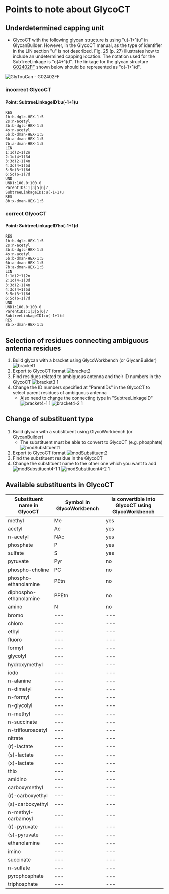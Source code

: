 # Points to note about GlycoCT

## Underdetermined capping unit

 * GlycoCT with the following glycan structure is using "u(-1+1)u" in GlycanBuilder. However, in the GlycoCT manual, as the type of identifier in the LIN section "u" is not described. Fig. 25 (p. 27) illustrates how to include an undetermined capping location. The notation used for the SubTreeLinkage is  "o(4+1)d". The linkage for the glycan structure [G02402FF](https://glytoucan.org/Structures/Glycans/G02402FF) shown below should be represented as "o(-1+1)d".
 
![GlyTouCan - G02402FF](https://image.glycosmos.org/snfg/png/G02402FF)

### incorrect GlycoCT 
#### Point: SubtreeLinkageID1:u(-1+1)u
```
RES
1b:b-dglc-HEX-1:5
2s:n-acetyl
3b:b-dglc-HEX-1:5
4s:n-acetyl
5b:b-dman-HEX-1:5
6b:a-dman-HEX-1:5
7b:a-dman-HEX-1:5
LIN
1:1d(2+1)2n
2:1o(4+1)3d
3:3d(2+1)4n
4:3o(4+1)5d
5:5o(3+1)6d
6:5o(6+1)7d
UND
UND1:100.0:100.0
ParentIDs:1|3|5|6|7
SubtreeLinkageID1:u(-1+1)u
RES
8b:x-dman-HEX-1:5
```

### correct GlycoCT
#### Point: SubtreeLinkageID1:o(-1+1)d
```
RES
1b:b-dglc-HEX-1:5
2s:n-acetyl
3b:b-dglc-HEX-1:5
4s:n-acetyl
5b:b-dman-HEX-1:5
6b:a-dman-HEX-1:5
7b:a-dman-HEX-1:5
LIN
1:1d(2+1)2n
2:1o(4+1)3d
3:3d(2+1)4n
4:3o(4+1)5d
5:5o(3+1)6d
6:5o(6+1)7d
UND
UND1:100.0:100.0
ParentIDs:1|3|5|6|7
SubtreeLinkageID1:o(-1+1)d
RES
8b:x-dman-HEX-1:5
```



## Selection of residues connecting ambiguous antenna residues
1. Build glycan with a bracket using GlycoWorkbench (or GlycanBuilder)
![bracket1](https://user-images.githubusercontent.com/2530360/105280525-52d50100-5bed-11eb-9c0a-f6f10e2ee299.PNG)
1. Export to GlycoCT format
![bracket2](https://user-images.githubusercontent.com/2530360/105280578-6aac8500-5bed-11eb-83dc-878fc7abd261.PNG)
1. Find residues related to ambiguous antenna and their ID numbers in the GlycoCT
![bracket3 1](https://user-images.githubusercontent.com/2530360/105280605-78faa100-5bed-11eb-9023-f5860b93d7e2.png)
1. Change the ID numbers specified at "ParentIDs" in the GlycoCT to select parent residues of ambiguous antenna
    * Also need to change the connecting type in "SubtreeLinkageID"
![bracket4-1 1](https://user-images.githubusercontent.com/2530360/105280630-86b02680-5bed-11eb-9bff-b4d059e618db.png)
![bracket4-2 1](https://user-images.githubusercontent.com/2530360/105280653-97f93300-5bed-11eb-9cdb-b441b8362ce7.png)


## Change of substituent type
1. Build glycan with a substituent using GlycoWorkbench (or GlycanBuilder)
    * The substituent must be able to convert to GlycoCT (e.g. phosphate)
![modSubstituent1](https://user-images.githubusercontent.com/2530360/105280991-72b8f480-5bee-11eb-88a7-a6c69cc13b81.PNG)
1. Export to GlycoCT format
![modSubstituent2](https://user-images.githubusercontent.com/2530360/105281025-88c6b500-5bee-11eb-8ab7-0eded070d139.PNG)
1. Find the substituent residue in the GlycoCT
1. Change the substituent name to the other one which you want to add
![modSubstituent4-1 1](https://user-images.githubusercontent.com/2530360/105281063-9ed47580-5bee-11eb-9192-247965ffaf1e.PNG)
![modSubstituent4-2 1](https://user-images.githubusercontent.com/2530360/105281079-a98f0a80-5bee-11eb-99cd-d25bfa55b445.PNG)

## Available substituents in GlycoCT
| Substituent name in GlycoCT | Symbol in GlycoWorkbench | Is convertible into GlycoCT using GlycoWorkbench |
| --- | --- | --- |
| methyl | Me | yes |
| acetyl | Ac | yes |
| n-acetyl | NAc | yes |
| phosphate | P | yes |
| sulfate | S | yes |
| pyruvate | Pyr | no |
| phospho-choline | PC | no |
| phospho-ethanolamine | PEtn | no |
| diphospho-ethanolamine | PPEtn | no |
| amino | N | no |
| bromo | --- | --- |
| chloro | --- | --- |
| ethyl | --- | --- |
| fluoro | --- | --- |
| formyl | --- | --- |
| glycolyl | --- | --- |
| hydroxymethyl | --- | --- |
| iodo | --- | --- |
| n-alanine | --- | --- |
| n-dimetyl | --- | --- |
| n-formyl | --- | --- |
| n-glycolyl | --- | --- |
| n-methyl | --- | --- |
| n-succinate | --- | --- |
| n-triflouroacetyl | --- | --- |
| nitrate | --- | --- |
| (r)-lactate | --- | --- |
| (s)-lactate | --- | --- |
| (x)-lactate | --- | --- |
| thio | --- | --- |
| amidino | --- | --- |
| carboxymethyl | --- | --- |
| (r)-carboxyethyl | --- | --- |
| (s)-carboxyethyl | --- | --- |
| n-methyl-carbamoyl | --- | --- |
| (r)-pyruvate | --- | --- |
| (s)-pyruvate | --- | --- |
| ethanolamine | --- | --- |
| imino | --- | --- |
| succinate | --- | --- |
| n-sulfate | --- | --- |
| pyrophosphate | --- | --- |
| triphosphate | --- | --- |



